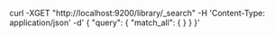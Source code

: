 curl -XGET "http://localhost:9200/library/_search" -H 'Content-Type: application/json' -d'
{
  "query": {
    "match_all": {
    }
  }
}'